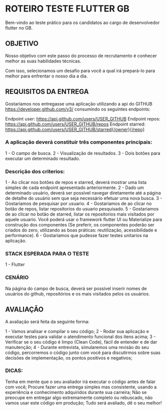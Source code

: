 # ROTEIRO TESTE FLUTTER GB
Bem-vindo ao teste prático para os candidatos ao cargo de desenvolvedor flutter no GB.



## OBJETIVO
Nosso objetivo com este passo do processo de recrutamento é conhecer melhor as suas habilidades técnicas.

Com isso, selecionamos um desafio para você a qual irá prepará-lo para melhor para enfrentar o nosso dia a dia.



## REQUISITOS DA ENTREGA
Gostaríamos nos entregasse uma aplicação utilizando a api do GITHUB https://developer.github.com/v3/ consumindo os seguintes endpoints:

Endpoint user: https://api.github.com/users/USER_GITHUB
Endpoint repos: https://api.github.com/users/USER_GITHUB/repos
Endpoint starred: https://api.github.com/users/USER_GITHUB/starred{/owner}{/repo}



### A aplicação deverá constituir três componentes principais:
1 - O campo de busca.
2 - Visualização de resultados.
3 - Dois botões para executar um determinado resultado.



### Descrição dos criterios: 
1 - Ao clicar nos botões de repos e starred, deverá mostrar uma lista simples de cada endpoint apresentado anteriormente.
2 - Dado um determinado usuário, deverá ser possível navegar diretamente até a página de detalhe do usuário sem que seja necessário efetuar uma nova busca.
3 - Gostariamos de pesquisar por usuario.
4 - Gostariamos de ao clicar no botão de repos, listar repositorios do usuario pesquisado.
5 - Gostariamos de ao clicar no botão de starred, listar os repositorios mais visitados por aquele usuario.
Você poderá usar o framework flutter UI ou Materialize para construção dos componentes (Se preferir, os componentes poderão ser criados do zero, utilizando as boas práticas: reutilização, acessibilidade e performance).
6 - Gostariamos que pudesse fazer testes unitarios na aplicação.


### STACK ESPERADA PARA O TESTE
1 - Flutter 



### CENÁRIO
Na página do campo de busca, deverá ser possível inserir nomes de usuários do github, repositórios e os mais visitados pelos os usuários.



## AVALIAÇÃO
A avaliação será feita da seguinte forma:

1 - Vamos analisar e compilar o seu código;
2 - Rodar sua aplicação e executar testes para validar o atendimento funcional dos itens acima;
3 - Verificar se o seu código é limpo (Clean Code), fácil de entender e de dar manutenção;
4 - Durante entrevista, simularemos uma revisão do seu código, percorremos o código junto com você para discutirmos sobre suas decisões de implementação, os pontos positivos e negativos;



### DICAS:
Tenha em mente que o seu avaliador irá executar o código antes de falar com você;
Procure fazer uma entrega simples mas consistente, usando a experiência e conhecimento adquiridos durante sua carreira;
Não se preocupe em entregar algo extremamente completo ou rebuscado, não vamos usar este código em produção;
Tudo será avaliado, dê o seu melhor!
